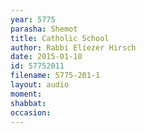 ```yaml
---
year: 5775
parasha: Shemot
title: Catholic School
author: Rabbi Eliezer Hirsch
date: 2015-01-10
id: 57752011
filename: 5775-201-1
layout: audio
moment: 
shabbat: 
occasion: 
---
```

